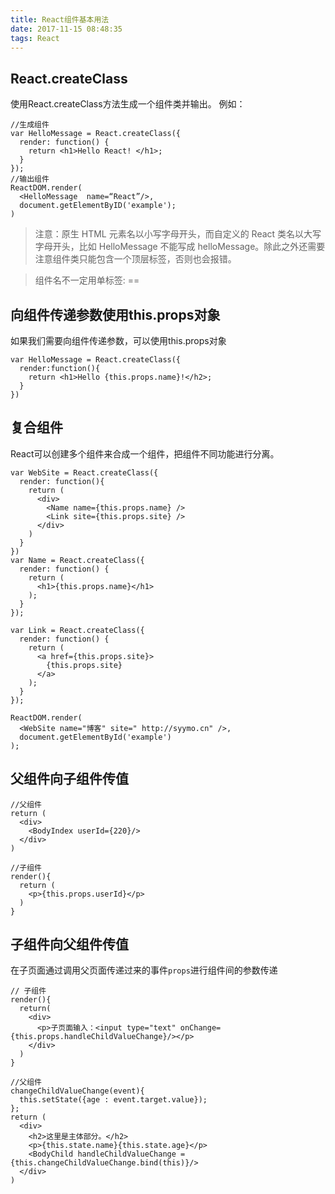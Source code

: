 ```yaml
---
title: React组件基本用法
date: 2017-11-15 08:48:35
tags: React
---
```

## React.createClass
使用React.createClass方法生成一个组件类并输出。
例如：
```
//生成组件
var HelloMessage = React.createClass({
  render: function() {
    return <h1>Hello React! </h1>;
  }
});
//输出组件
ReactDOM.render(
  <HelloMessage  name=“React”/>,
  document.getElementByID('example');
)
```
> 注意：原生 HTML 元素名以小写字母开头，而自定义的 React 类名以大写字母开头，比如 HelloMessage 不能写成 helloMessage。除此之外还需要注意组件类只能包含一个顶层标签，否则也会报错。

> 组件名不一定用单标签:
> <HelloMessage /> == <HelloMessage></HelloMessage>
## 向组件传递参数使用this.props对象
如果我们需要向组件传递参数，可以使用this.props对象
```
var HelloMessage = React.createClass({
  render:function(){
    return <h1>Hello {this.props.name}!</h2>;
  }
})
```

## 复合组件
React可以创建多个组件来合成一个组件，把组件不同功能进行分离。
```
var WebSite = React.createClass({
  render: function(){
    return (
      <div>
        <Name name={this.props.name} />
        <Link site={this.props.site} />
      </div>
    )
  }
})
var Name = React.createClass({
  render: function() {
    return (
      <h1>{this.props.name}</h1>
    );
  }
});
 
var Link = React.createClass({
  render: function() {
    return (
      <a href={this.props.site}>
        {this.props.site}
      </a>
    );
  }
});
 
ReactDOM.render(
  <WebSite name="博客" site=" http://syymo.cn" />,
  document.getElementById('example')
);
```
## 父组件向子组件传值
```
//父组件
return (
  <div>
    <BodyIndex userId={220}/>
  </div>
)

//子组件
render(){
  return (
    <p>{this.props.userId}</p>    
  )
}
```
## 子组件向父组件传值
在子页面通过调用父页面传递过来的事件`props`进行组件间的参数传递
```
// 子组件
render(){
  return(
    <div>
      <p>子页面输入：<input type="text" onChange={this.props.handleChildValueChange}/></p>
    </div>
  )
}

//父组件
changeChildValueChange(event){
  this.setState({age : event.target.value});
};
return (
  <div>
    <h2>这里是主体部分。</h2>
    <p>{this.state.name}{this.state.age}</p>
    <BodyChild handleChildValueChange = {this.changeChildValueChange.bind(this)}/>
  </div>
)
```

<!-- 此教程学习参考[菜鸟学院](http://www.runoob.com/react/react-tutorial.html) -->